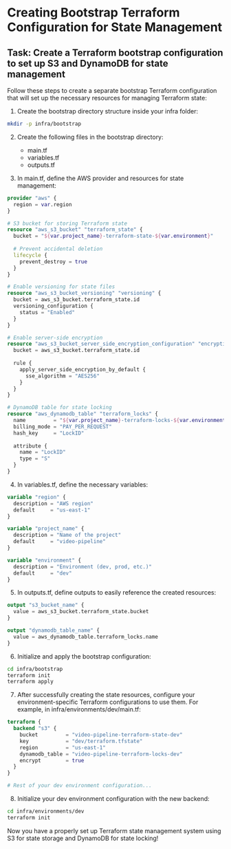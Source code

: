 # Creating Bootstrap Terraform Configuration for State Management

## Task: Create a Terraform bootstrap configuration to set up S3 and DynamoDB for state management

Follow these steps to create a separate bootstrap Terraform configuration that will set up the necessary resources for managing Terraform state:

1. Create the bootstrap directory structure inside your infra folder:
```bash
mkdir -p infra/bootstrap
```

2. Create the following files in the bootstrap directory:
   - main.tf
   - variables.tf
   - outputs.tf

3. In main.tf, define the AWS provider and resources for state management:
```terraform
provider "aws" {
  region = var.region
}

# S3 bucket for storing Terraform state
resource "aws_s3_bucket" "terraform_state" {
  bucket = "${var.project_name}-terraform-state-${var.environment}"
  
  # Prevent accidental deletion
  lifecycle {
    prevent_destroy = true
  }
}

# Enable versioning for state files
resource "aws_s3_bucket_versioning" "versioning" {
  bucket = aws_s3_bucket.terraform_state.id
  versioning_configuration {
    status = "Enabled"
  }
}

# Enable server-side encryption
resource "aws_s3_bucket_server_side_encryption_configuration" "encryption" {
  bucket = aws_s3_bucket.terraform_state.id
  
  rule {
    apply_server_side_encryption_by_default {
      sse_algorithm = "AES256"
    }
  }
}

# DynamoDB table for state locking
resource "aws_dynamodb_table" "terraform_locks" {
  name         = "${var.project_name}-terraform-locks-${var.environment}"
  billing_mode = "PAY_PER_REQUEST"
  hash_key     = "LockID"
  
  attribute {
    name = "LockID"
    type = "S"
  }
}
```

4. In variables.tf, define the necessary variables:
```terraform
variable "region" {
  description = "AWS region"
  default     = "us-east-1"
}

variable "project_name" {
  description = "Name of the project"
  default     = "video-pipeline"
}

variable "environment" {
  description = "Environment (dev, prod, etc.)"
  default     = "dev"
}
```

5. In outputs.tf, define outputs to easily reference the created resources:
```terraform
output "s3_bucket_name" {
  value = aws_s3_bucket.terraform_state.bucket
}

output "dynamodb_table_name" {
  value = aws_dynamodb_table.terraform_locks.name
}
```

6. Initialize and apply the bootstrap configuration:
```bash
cd infra/bootstrap
terraform init
terraform apply
```

7. After successfully creating the state resources, configure your environment-specific Terraform configurations to use them. For example, in infra/environments/dev/main.tf:
```terraform
terraform {
  backend "s3" {
    bucket         = "video-pipeline-terraform-state-dev"
    key            = "dev/terraform.tfstate"
    region         = "us-east-1"
    dynamodb_table = "video-pipeline-terraform-locks-dev"
    encrypt        = true
  }
}

# Rest of your dev environment configuration...
```

8. Initialize your dev environment configuration with the new backend:
```bash
cd infra/environments/dev
terraform init
```

Now you have a properly set up Terraform state management system using S3 for state storage and DynamoDB for state locking!
